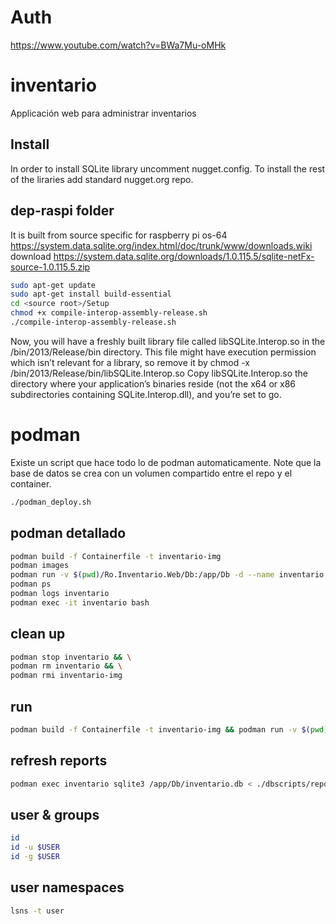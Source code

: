 # Auth
https://www.youtube.com/watch?v=BWa7Mu-oMHk

# inventario
Applicación web para administrar inventarios


## Install
In order to install SQLite library uncomment
nugget.config. To install the rest of the liraries
add standard nugget.org repo.

## dep-raspi folder
It is built from source specific for raspberry pi os-64
https://system.data.sqlite.org/index.html/doc/trunk/www/downloads.wiki
download
https://system.data.sqlite.org/downloads/1.0.115.5/sqlite-netFx-source-1.0.115.5.zip
``` bash
sudo apt-get update
sudo apt-get install build-essential
cd <source root>/Setup
chmod +x compile-interop-assembly-release.sh
./compile-interop-assembly-release.sh
```
Now, you will have a freshly built library file called libSQLite.Interop.so in the <source root>/bin/2013/Release/bin directory. This file might have execution permission which isn’t relevant for a library, so remove it by
chmod -x <source root>/bin/2013/Release/bin/libSQLite.Interop.so
Copy libSQLite.Interop.so the directory where your application’s binaries reside (not the x64 or x86 subdirectories containing SQLite.Interop.dll), and you’re set to go.

# podman
Existe un script que hace todo lo de podman automaticamente. Note que la base de datos
se crea con un volumen compartido entre el repo y el container.
``` bash
./podman_deploy.sh
```

## podman detallado
``` bash
podman build -f Containerfile -t inventario-img
podman images
podman run -v $(pwd)/Ro.Inventario.Web/Db:/app/Db -d --name inventario -p 5002:5002 inventario-img
podman ps
podman logs inventario
podman exec -it inventario bash
```
## clean up
``` bash
podman stop inventario && \
podman rm inventario && \
podman rmi inventario-img
```

## run
``` bash
podman build -f Containerfile -t inventario-img && podman run -v $(pwd)/Ro.Inventario.Web/Db:/app/Db -d --name inventario -p 5002:5002 inventario-img
```

## refresh reports
``` bash
podman exec inventario sqlite3 /app/Db/inventario.db < ./dbscripts/reportes.sql
```

## user & groups
``` bash
id
id -u $USER
id -g $USER
```

## user namespaces
``` bash
lsns -t user
```

